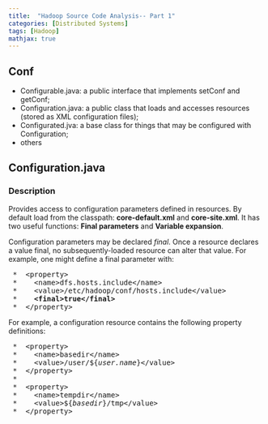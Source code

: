 ```yaml
---
title:  "Hadoop Source Code Analysis-- Part 1"
categories: [Distributed Systems]
tags: [Hadoop]
mathjax: true
---
```

## Conf 
* Configurable.java: a public interface that implements setConf and getConf;
* Configuration.java: a public class that loads and accesses resources (stored as XML configuration files);
* Configurated.jva: a base class for things that may be configured with Configuration;
* others

## Configuration.java
### Description ###
<p> Provides access to configuration parameters defined in resources. By default load from the classpath: <b>core-default.xml</b> and <b>core-site.xml</b>. It has two useful functions: <b>Final parameters</b> and <b>Variable expansion</b>.
<p>Configuration parameters may be declared <i>final</i>. Once a resource declares a value final, no subsequently-loaded resource can alter that value. For example, one might define a final parameter with: <tt><pre>
 *  &lt;property&gt;
 *    &lt;name&gt;dfs.hosts.include&lt;/name&gt;
 *    &lt;value&gt;/etc/hadoop/conf/hosts.include&lt;/value&gt;
 *    <b>&lt;final&gt;true&lt;/final&gt;</b>
 *  &lt;/property&gt;</pre></tt>
   
<p>For example, a configuration resource contains the following property definitions: <tt><pre>
 *  &lt;property&gt;
 *    &lt;name&gt;basedir&lt;/name&gt;
 *    &lt;value&gt;/user/${<i>user.name</i>}&lt;/value&gt;
 *  &lt;/property&gt;
 *  
 *  &lt;property&gt;
 *    &lt;name&gt;tempdir&lt;/name&gt;
 *    &lt;value&gt;${<i>basedir</i>}/tmp&lt;/value&gt;
 *  &lt;/property&gt;</pre></tt>







